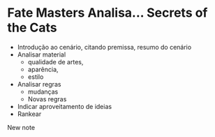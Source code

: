 # Fate Masters Analisa... Secrets of the Cats   

- Introdução ao cenário, citando premissa, resumo do cenário
- Analisar material 
	- qualidade de artes, 
	- aparência, 
	- estilo
- Analisar regras 
	- mudanças
	- Novas regras
- Indicar aproveitamento de ideias
- Rankear

New note
